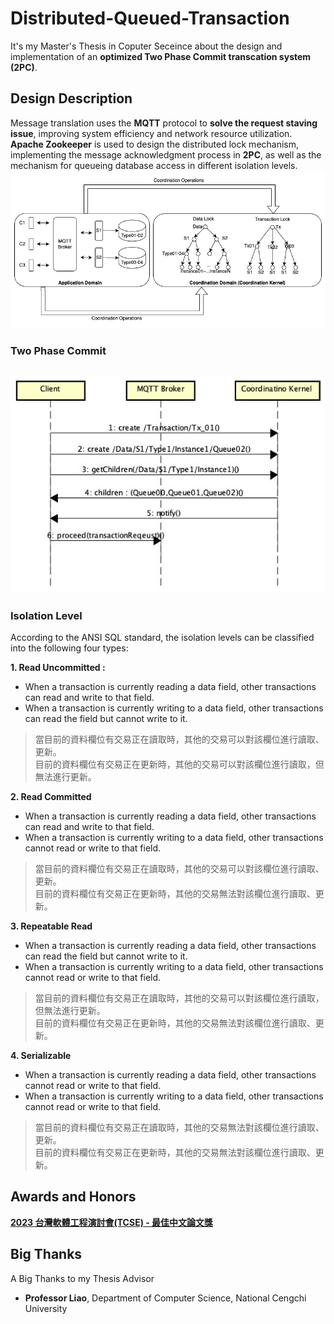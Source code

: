 # Distributed-Queued-Transaction
It's my Master's Thesis in Coputer Seceince about the design and implementation of an **optimized Two Phase Commit transcation system (2PC)**.
## Design Description
Message translation uses the **MQTT** protocol to **solve the request staving issue**, improving system efficiency and network resource utilization. **Apache Zookeeper** is used to design the distributed lock mechanism, implementing the message acknowledgment process in **2PC**, as well as the mechanism for queueing database access in different isolation levels.</br>
![Architecture Diagram](pic/架構圖.png)

 ### Two Phase Commit
![2PC](pic/2PC流程圖.jpg)
---
 ### Isolation Level
According to the ANSI SQL standard, the isolation levels can be classified into the following four types:

 **1. Read Uncommitted :**
 * When a transaction is currently reading a data field, other transactions can read and write to that field.
 * When a transaction is currently writing to a data field, other transactions can read the field but cannot write to it.
 > 當目前的資料欄位有交易正在讀取時，其他的交易可以對該欄位進行讀取、更新。 </br>
 > 目前的資料欄位有交易正在更新時，其他的交易可以對該欄位進行讀取，但無法進行更新。
 
 **2. Read Committed**
 * When a transaction is currently reading a data field, other transactions can read and write to that field.
 * When a transaction is currently writing to a data field, other transactions cannot read or write to that field.
 > 當目前的資料欄位有交易正在讀取時，其他的交易可以對該欄位進行讀取、更新。</br>
 > 目前的資料欄位有交易正在更新時，其他的交易無法對該欄位進行讀取、更新。
 
 **3. Repeatable Read**
 * When a transaction is currently reading a data field, other transactions can read the field but cannot write to it.
 * When a transaction is currently writing to a data field, other transactions cannot read or write to that field.
 > 當目前的資料欄位有交易正在讀取時，其他的交易可以對該欄位進行讀取，但無法進行更新。</br>
 > 目前的資料欄位有交易正在更新時，其他的交易無法對該欄位進行讀取、更新。
 
 **4. Serializable**
 * When a transaction is currently reading a data field, other transactions cannot read or write to that field.
 * When a transaction is currently writing to a data field, other transactions cannot read or write to that field.
 > 當目前的資料欄位有交易正在讀取時，其他的交易無法對該欄位進行讀取、更新。</br>
 > 目前的資料欄位有交易正在更新時，其他的交易無法對該欄位進行讀取、更新。

## Awards and Honors
[**2023 台灣軟體工程演討會(TCSE) - 最佳中文論文獎**](https://tcse2023.seat.org.tw/)

## Big Thanks
A Big Thanks to my Thesis Advisor
* **Professor Liao**, Department of Computer Science, National Cengchi University
